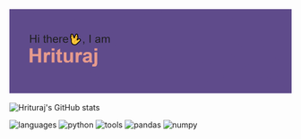 <img src=https://github.com/jacktheripp3r/jacktheripp3r/blob/main/download.png>

![Hrituraj's GitHub stats](https://github-readme-stats.vercel.app/api?username=jacktheripp3r&show_icons=true&theme=dracula)

![languages](https://img.shields.io/static/v1?label=&message=languages:&color=555&style=flat-square)
![python](https://img.shields.io/static/v1?logo=python&label=&message=python&color=111&logoColor=#3776AB&style=flat-square&link=)
![tools](https://img.shields.io/static/v1?label=&message=tools:&color=555&style=flat-square)
![pandas](https://img.shields.io/static/v1?logo=pandas&label=&message=pandas&color=111&logoColor=#150458&style=flat-square&link=)
![numpy](https://img.shields.io/static/v1?logo=numpy&label=&message=numpy&color=111&logoColor=AAA&style=flat-square&link=)
<!--
**jacktheripp3r/jacktheripp3r** is a ✨ _special_ ✨ repository because its `README.md` (this file) appears on your GitHub profile.

Here are some ideas to get you started:

- 🔭 I’m currently working on ...
- 🌱 I’m currently learning ...
- 👯 I’m looking to collaborate on ...
- 🤔 I’m looking for help with ...
- 💬 Ask me about ...
- 📫 How to reach me: ...
- 😄 Pronouns: ...
- ⚡ Fun fact: ...
-->
